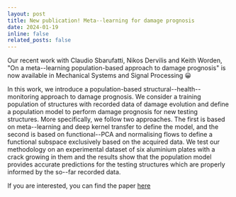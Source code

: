 ```yaml
---
layout: post
title: New publication! Meta--learning for damage prognosis
date: 2024-01-19
inline: false
related_posts: false
---
```


Our recent work with Claudio Sbarufatti, Nikos Dervilis and Keith Worden, "On a meta--learning population-based approach to damage prognosis" is now available in Mechanical Systems and Signal Processing 😀

In this work, we introduce a population-based structural--health--monitoring approach to damage prognosis. We consider a training population of structures with recorded data of damage evolution and define a population model to perform damage prognosis for new testing structures. More specifically, we follow two approaches. The first is based on meta--learning and deep kernel transfer to define the model, and the second is based on functional--PCA and normalising flows to define a functional subspace exclusively based on the acquired data.
We test our methodology on an experimental dataset of six aluminium plates with a crack growing in them and the results show that the population model provides accurate predictions for the testing structures which are properly informed by the so--far recorded data.

If you are interested, you can find the paper [here](https://www.sciencedirect.com/science/article/pii/S0888327024000177)
